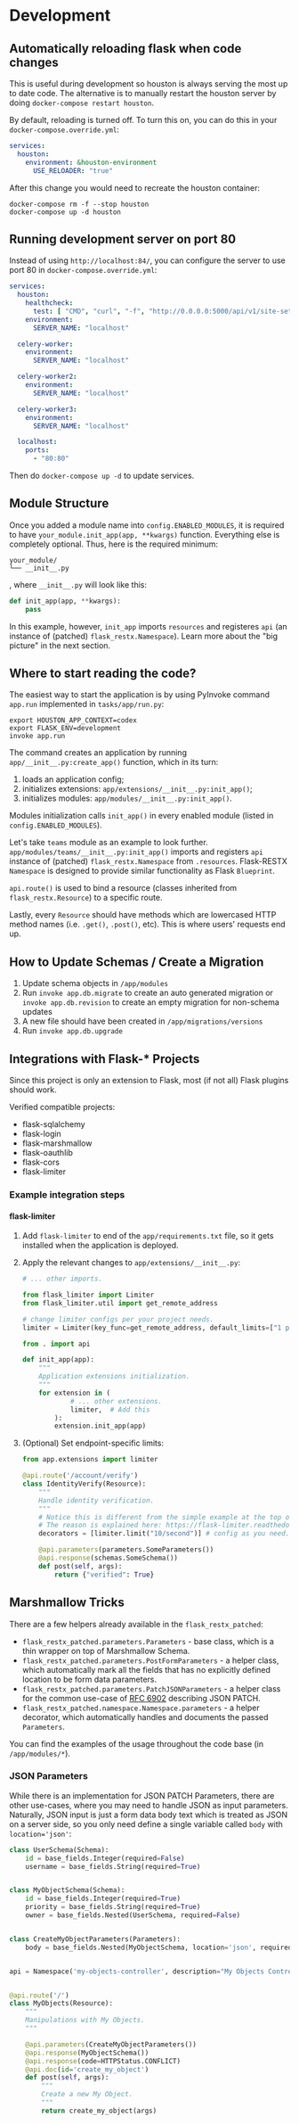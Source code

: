 # Development

## Automatically reloading flask when code changes

This is useful during development so houston is always serving the most
up to date code.  The alternative is to manually restart the houston
server by doing `docker-compose restart houston`.

By default, reloading is turned off.  To turn this on, you can do this
in your `docker-compose.override.yml`:

```yaml
services:
  houston:
    environment: &houston-environment
      USE_RELOADER: "true"
```

After this change you would need to recreate the houston container:

```
docker-compose rm -f --stop houston
docker-compose up -d houston
```

## Running development server on port 80

Instead of using `http://localhost:84/`, you can configure the server to use
port 80 in `docker-compose.override.yml`:

```yaml
services:
  houston:
    healthcheck:
      test: [ "CMD", "curl", "-f", "http://0.0.0.0:5000/api/v1/site-settings/heartbeat", "-H", "Host: localhost" ]
    environment:
      SERVER_NAME: "localhost"

  celery-worker:
    environment:
      SERVER_NAME: "localhost"

  celery-worker2:
    environment:
      SERVER_NAME: "localhost"

  celery-worker3:
    environment:
      SERVER_NAME: "localhost"

  localhost:
    ports:
      - "80:80"
```

Then do `docker-compose up -d` to update services.

## Module Structure

Once you added a module name into `config.ENABLED_MODULES`, it is required to
have `your_module.init_app(app, **kwargs)` function. Everything else is
completely optional. Thus, here is the required minimum:

```
your_module/
└── __init__.py
```

, where `__init__.py` will look like this:

```python
def init_app(app, **kwargs):
    pass
```

In this example, however, `init_app` imports `resources` and registeres `api`
(an instance of (patched) `flask_restx.Namespace`). Learn more about the
"big picture" in the next section.


## Where to start reading the code?


The easiest way to start the application is by using PyInvoke command `app.run`
implemented in `tasks/app/run.py`:

```
export HOUSTON_APP_CONTEXT=codex
export FLASK_ENV=development
invoke app.run
```

The command creates an application by running
`app/__init__.py:create_app()` function, which in its turn:

1. loads an application config;
2. initializes extensions:
   `app/extensions/__init__.py:init_app()`;
3. initializes modules:
   `app/modules/__init__.py:init_app()`.

Modules initialization calls `init_app()` in every enabled module
(listed in `config.ENABLED_MODULES`).

Let's take `teams` module as an example to look further.
`app/modules/teams/__init__.py:init_app()`
imports and registers `api` instance of (patched) `flask_restx.Namespace`
from `.resources`. Flask-RESTX `Namespace` is designed to provide similar
functionality as Flask `Blueprint`.

`api.route()` is used to bind a
resource (classes inherited from `flask_restx.Resource`) to a specific
route.

Lastly, every `Resource` should have methods which are lowercased HTTP method
names (i.e. `.get()`, `.post()`, etc). This is where users' requests end up.


## How to Update Schemas / Create a Migration

1. Update schema objects in `/app/modules`
2. Run `invoke app.db.migrate` to create an auto generated migration or `invoke app.db.revision` to create an empty migration for non-schema updates
3. A new file should have been created in `/app/migrations/versions`
4. Run `invoke app.db.upgrade`


## Integrations with Flask-* Projects

Since this project is only an extension to Flask, most (if not all) Flask
plugins should work.

Verified compatible projects:
* flask-sqlalchemy
* flask-login
* flask-marshmallow
* flask-oauthlib
* flask-cors
* flask-limiter

### Example integration steps

#### flask-limiter

1. Add `flask-limiter` to end of the `app/requirements.txt` file, so it gets
installed when the application is deployed.
2. Apply the relevant changes to `app/extensions/__init__.py`:

    ```python
    # ... other imports.

    from flask_limiter import Limiter
    from flask_limiter.util import get_remote_address

    # change limiter configs per your project needs.
    limiter = Limiter(key_func=get_remote_address, default_limits=["1 per minute"])

    from . import api

    def init_app(app):
        """
        Application extensions initialization.
        """
        for extension in (
                # ... other extensions.
                limiter,  # Add this
            ):
            extension.init_app(app)
    ```
3. (Optional) Set endpoint-specific limits:

    ```python
    from app.extensions import limiter

    @api.route('/account/verify')
    class IdentityVerify(Resource):
        """
        Handle identity verification.
        """
        # Notice this is different from the simple example at the top of flask-limiter doc page.
        # The reason is explained here: https://flask-limiter.readthedocs.io/en/stable/#using-flask-pluggable-views
        decorators = [limiter.limit("10/second")] # config as you need.

        @api.parameters(parameters.SomeParameters())
        @api.response(schemas.SomeSchema())
        def post(self, args):
            return {"verified": True}
    ```

## Marshmallow Tricks

There are a few helpers already available in the `flask_restx_patched`:

* `flask_restx_patched.parameters.Parameters` - base class, which is a thin
  wrapper on top of Marshmallow Schema.
* `flask_restx_patched.parameters.PostFormParameters` - a helper class,
  which automatically mark all the fields that has no explicitly defined
  location to be form data parameters.
* `flask_restx_patched.parameters.PatchJSONParameters` - a helper class for
  the common use-case of [RFC 6902](http://tools.ietf.org/html/rfc6902)
  describing JSON PATCH.
* `flask_restx_patched.namespace.Namespace.parameters` - a helper decorator,
  which automatically handles and documents the passed `Parameters`.

You can find the examples of the usage throughout the code base (in
`/app/modules/*`).


### JSON Parameters

While there is an implementation for JSON PATCH Parameters, there are other
use-cases, where you may need to handle JSON as input parameters. Naturally,
JSON input is just a form data body text which is treated as JSON on a server
side, so you only need define a single variable called `body` with
`location='json'`:

```python
class UserSchema(Schema):
    id = base_fields.Integer(required=False)
    username = base_fields.String(required=True)


class MyObjectSchema(Schema):
    id = base_fields.Integer(required=True)
    priority = base_fields.String(required=True)
    owner = base_fields.Nested(UserSchema, required=False)


class CreateMyObjectParameters(Parameters):
    body = base_fields.Nested(MyObjectSchema, location='json', required=True)


api = Namespace('my-objects-controller', description="My Objects Controller", path='/my-objects')


@api.route('/')
class MyObjects(Resource):
    """
    Manipulations with My Objects.
    """

    @api.parameters(CreateMyObjectParameters())
    @api.response(MyObjectSchema())
    @api.response(code=HTTPStatus.CONFLICT)
    @api.doc(id='create_my_object')
    def post(self, args):
        """
        Create a new My Object.
        """
        return create_my_object(args)
```

